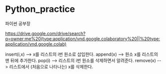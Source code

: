 # Python_practice
파이썬 공부장

https://drive.google.com/drive/search?q=owner:me%20(type:application/vnd.google.colaboratory%20||%20type:application/vnd.google.colab)

insert(i,x) --> x를 리스트의 i번 원소로 삽입한다.
append(x) --> 원소 x를 리스트의 맨 뒤에 추가한다.
pop(i) --> 리스트의 i번 원소를 삭제하면서 알려준다.
remove(x) --> 리스트에서 (처음으로 나타나는) x를 삭제한다.
